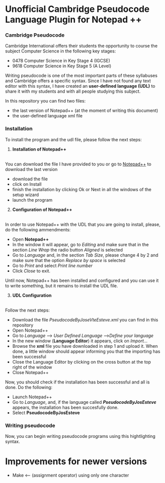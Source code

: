 # Unofficial Cambridge Pseudocode Language Plugin for Notepad ++

### Cambridge Pseudocode
Cambridge International offers their students the opportunity to course the subject Computer Science in the following key stages:

* 0478 Computer Science in Key Stage 4 (IGCSE)
* 9618 Computer Science in Key Stage 5 (A Level)

Writing pseudocode is one of the most important parts of these syllabuses and Cambridge offers a specific syntax. Since I have not found any text editor with this syntax,
I have created an **user-defined language (UDL)** to share it with my students and with all people studying this subject.

In this repository you can find two files:
* the last version of Notepad++ (at the moment of writing this document)
* the user-defined language xml file


### Installation
To install the program and the udl file, please follow the next steps:

1. **Installation of Notepad++**

<br>You can download the file I have provided to you or go to [Notepad++](https://notepad-plus-plus.org/downloads/) to download the last version
* download the file
* click on Install
* finish the installation by clicking Ok or Next in all the windows of the setup wizard
* launch the program

2. **Configuration of Notepad++**

<br>In order to use Notepad++ with the UDL that you are going to install, please, do the following ammendments:
* Open **Notepad++**
* In the window it will appear, go to *Editing* and make sure that in the section *Line Wrap* the radio button *Aligned* is selected
* Go to *Language* and, in the section *Tab Size*, please change 4 by 2 and make sure that the option *Replace by space* is selected
* Go to *Print* and select *Print line number*
* Click *Close* to exit.

Until now, Notepad++ has been installed and configured and you can use it to write something, but it remains to install the UDL file.

3. **UDL Configuration**

<br>Follow the next steps:
* Download the file *PseudocodeByJoseVteEsteve.xml* you can find in this repository
* Open Notepad++
* Go to *Language* --> *User Defined Language* -->*Define your language*
* In the new window (**Language Editor**) it appears, click on *Import...*
* Browse the **xml** file you have downloaded in step 1 and upload it. When done, a little window should appear informing you that the importing has been successful
* Close the Language Editor by clicking on the cross button at the top right of the window
* Close Notepad++

Now, you should check if the installation has been successful and all is done. Do the following:
* Launch Notepad++
* Go to *Language*, and, if the language called **_PseudocodeByJosEsteve_** appears, the installation has been succesfully done.
* Select **PseudocodeByJosEsteve**


### Writing pseudocode
Now, you can begin writing pseudocode programs using this hightlighting syntax. 

# Improvements for newer versions
- Make <-- (assignment operator) using only one character




